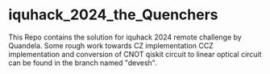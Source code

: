 # iquhack_2024_the_Quenchers
This Repo contains the solution for iquhack 2024 remote challenge by Quandela.
Some rough work towards CZ implementation CCZ implementation and conversion of CNOT qiskit circuit to linear optical circuit can be found in the branch named "devesh".
